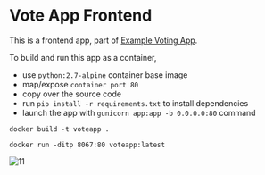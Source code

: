 # Vote App Frontend 

This is a frontend app, part of [Example Voting App](https://github.com/schoolofdevops/example-voting-app).  

To build and run this app as a container, 

  * use `python:2.7-alpine` container base image
  * map/expose `container port 80`
  * copy over the source code 
  * run `pip install -r requirements.txt` to install dependencies
  * launch the app with `gunicorn app:app -b 0.0.0.0:80` command


```
docker build -t voteapp .

docker run -ditp 8067:80 voteapp:latest

```


  
  ![11](https://user-images.githubusercontent.com/64049432/204133791-ce08df2c-d5f7-4580-a1c0-d2f6ce0dc97c.jpg)

